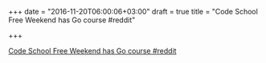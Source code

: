 +++
date = "2016-11-20T06:00:06+03:00"
draft = true
title = "Code School Free Weekend has Go course  #reddit"

+++

<p><a href="https://t.co/FNgz8mVVGO">Code School Free Weekend has Go course  #reddit</a></p>
